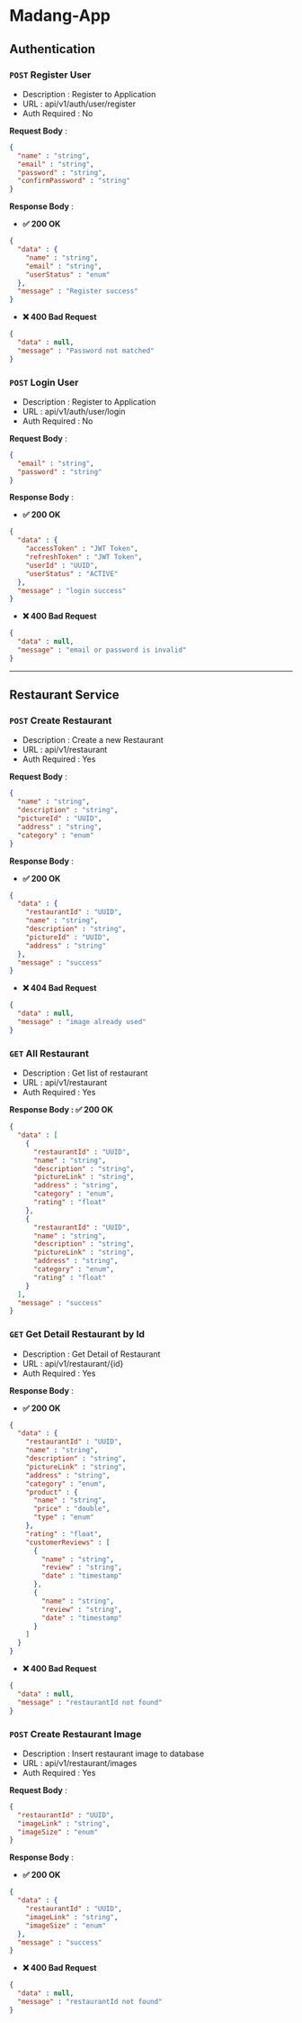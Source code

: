 # Madang-App
## Authentication
### `POST` Register User

* Description : Register to Application
* URL : api/v1/auth/user/register
* Auth Required : No

**Request Body** : 
````json
{
  "name" : "string",
  "email" : "string",
  "password" : "string",
  "confirmPassword" : "string"
}
````

**Response Body** :

* **✅ 200 OK**
````json
{
  "data" : {
    "name" : "string",
    "email" : "string",
    "userStatus" : "enum"
  },
  "message" : "Register success"
}
````
* **❌ 400 Bad Request**
````json
{
  "data" : null,
  "message" : "Password not matched"
}
````
### `POST` Login User
* Description : Register to Application
* URL : api/v1/auth/user/login
* Auth Required : No

**Request Body** :
````json
{
  "email" : "string",
  "password" : "string"
}
````

**Response Body** :
* **✅ 200 OK**
````json
{
  "data" : {
    "accessToken" : "JWT Token",
    "refreshToken" : "JWT Token",
    "userId" : "UUID",
    "userStatus" : "ACTIVE"
  },
  "message" : "login success"
}
````

* **❌ 400 Bad Request**
````json
{
  "data" : null,
  "message" : "email or password is invalid"
}
````
---
## Restaurant Service
### `POST` Create Restaurant

* Description : Create a new Restaurant
* URL : api/v1/restaurant
* Auth Required : Yes

**Request Body** :
````json
{
  "name" : "string",
  "description" : "string",
  "pictureId" : "UUID",
  "address" : "string",
  "category" : "enum"
}
````

**Response Body** :
* **✅ 200 OK**
````json
{
  "data" : {
    "restaurantId" : "UUID",
    "name" : "string",
    "description" : "string",
    "pictureId" : "UUID",
    "address" : "string"
  },
  "message" : "success"
}
````

* **❌ 404 Bad Request**
````json
{
  "data" : null,
  "message" : "image already used"
}
````

### `GET` All Restaurant

* Description : Get list of restaurant
* URL : api/v1/restaurant
* Auth Required : Yes

**Response Body : ✅ 200 OK**

````json
{
  "data" : [
    {
      "restaurantId" : "UUID",
      "name" : "string",
      "description" : "string",
      "pictureLink" : "string",
      "address" : "string",
      "category" : "enum",
      "rating" : "float"
    },
    {
      "restaurantId" : "UUID",
      "name" : "string",
      "description" : "string",
      "pictureLink" : "string",
      "address" : "string",
      "category" : "enum",
      "rating" : "float"
    }
  ],
  "message" : "success"
}
````
### `GET` Get Detail Restaurant by Id

* Description : Get Detail of Restaurant
* URL  : api/v1/restaurant/{id}
* Auth Required : Yes

**Response Body** :
* **✅ 200 OK**
````json
{
  "data" : {
    "restaurantId" : "UUID",
    "name" : "string",
    "description" : "string",
    "pictureLink" : "string",
    "address" : "string",
    "category" : "enum",
    "product" : {
      "name" : "string",
      "price" : "double",
      "type" : "enum"
    },
    "rating" : "float",
    "customerReviews" : [
      {
        "name" : "string",
        "review" : "string",
        "date" : "timestamp"
      },
      {
        "name" : "string",
        "review" : "string",
        "date" : "timestamp"
      }
    ]
  }
}
````
* **❌ 400 Bad Request**
````json
{
  "data" : null,
  "message" : "restaurantId not found"
}
````

### `POST` Create Restaurant Image
* Description : Insert restaurant image to database
* URL : api/v1/restaurant/images
* Auth Required : Yes

**Request Body** :
````json
{
  "restaurantId" : "UUID",
  "imageLink" : "string",
  "imageSize" : "enum"
}
````

**Response Body** :
* **✅ 200 OK**
````json
{
  "data" : {
    "restaurantId" : "UUID",
    "imageLink" : "string",
    "imageSize" : "enum"
  },
  "message" : "success"
}
````

* **❌ 400 Bad Request**
````json
{
  "data" : null,
  "message" : "restaurantId not found"
}
````

